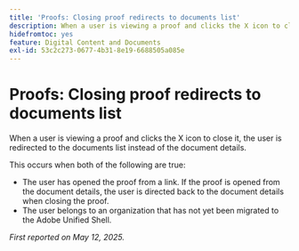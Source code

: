 ```yaml
---
title: 'Proofs: Closing proof redirects to documents list'
description: When a user is viewing a proof and clicks the X icon to close it, the user is redirected to the documents list instead of the document details.
hidefromtoc: yes
feature: Digital Content and Documents
exl-id: 53c2c273-0677-4b31-8e19-6688505a085e
---
```

# Proofs: Closing proof redirects to documents list

When a user is viewing a proof and clicks the X icon to close it, the user is redirected to the documents list instead of the document details.

This occurs when both of the following are true:

* The user has opened the proof from a link. If the proof is opened from the document details, the user is directed back to the document details when closing the proof.
* The user belongs to an organization that has not yet been migrated to the Adobe Unified Shell.

_First reported on May 12, 2025._
